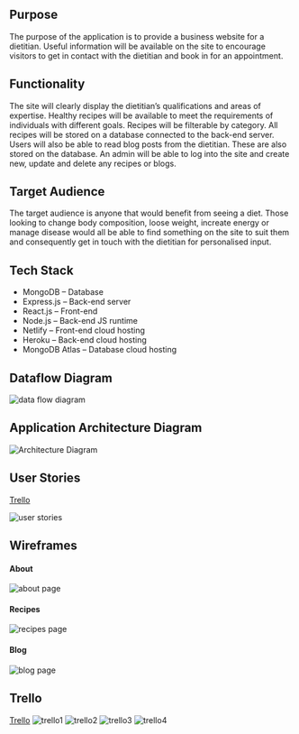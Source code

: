 ## Purpose
The purpose of the application is to provide a business website for a dietitian.  Useful information will be available on the site to encourage visitors to get in contact with the dietitian and book in for an appointment.  
## Functionality
The site will clearly display the dietitian’s qualifications and areas of expertise.  Healthy recipes will be available to meet the requirements of individuals with different goals.  Recipes will be filterable by category.  All recipes will be stored on a database connected to the back-end server.  Users will also be able to read blog posts from the dietitian.  These are also stored on the database.  An admin will be able to log into the site and create new, update and delete any recipes or blogs.
## Target Audience
The target audience is anyone that would benefit from seeing a diet.  Those looking to change body composition, loose weight, increate energy or manage disease would all be able to find something on the site to suit them and consequently get in touch with the dietitian for personalised input.
## Tech Stack
* MongoDB – Database
* Express.js – Back-end server
* React.js – Front-end
* Node.js – Back-end JS runtime
* Netlify – Front-end cloud hosting
* Heroku – Back-end cloud hosting
* MongoDB Atlas – Database cloud hosting
## Dataflow Diagram
![data flow diagram](docs/dfd.jpeg)
## Application Architecture Diagram
![Architecture Diagram](docs/architecture_diagram.jpeg)
## User Stories
[Trello](https://trello.com/b/csa9MK4B/nourished-to-health)

![user stories](docs/user_stories.jpg)

## Wireframes
#### About
![about page](docs/about.png)
#### Recipes
![recipes page](docs/recipes.png)
#### Blog
![blog page](docs/blog.png)
## Trello
[Trello](https://trello.com/b/csa9MK4B/nourished-to-health)
![trello1](docs/trello1.jpg)
![trello2](docs/trello2.jpg)
![trello3](docs/trello3.jpg)
![trello4](docs/trello4.jpg)